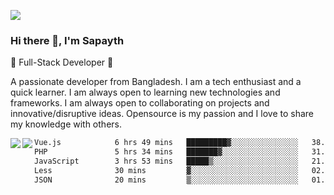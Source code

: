 <!-- **sapayth/sapayth** is a ✨ _special_ ✨ repository because its `README.md` (this file) appears on your GitHub profile.

Here are some ideas to get you started:

- 🔭 I’m currently working on ...
- 🌱 I’m currently learning ...
- 👯 I’m looking to collaborate on ...
- 🤔 I’m looking for help with ...
- 💬 Ask me about ...
- 📫 How to reach me: ...
- 😄 Pronouns: ...
- ⚡ Fun fact: ...
-->
![](https://user-images.githubusercontent.com/74038190/226190894-18e959ba-d458-4a94-ac44-790190f2a947.gif)
### Hi there 👋, I'm Sapayth

🚀 Full-Stack Developer 🚀

A passionate developer from Bangladesh. I am a tech enthusiast and a quick learner. I am always open to learning new technologies and frameworks. I am always open to collaborating on projects and innovative/disruptive ideas. Opensource is my passion and I love to share my knowledge with others.

<div>
<a href="https://github.com/sapayth/github-readme-stats">
  <img align="left" src="https://github-readme-stats.vercel.app/api?username=sapayth&show_icons=true&count_private=true" />
</a>
<a href="https://github.com/sapayth/github-readme-stats">
  <img align="left" src="https://github-readme-stats.vercel.app/api/top-langs/?username=sapayth" />
</a>
</div>
<!--START_SECTION:waka-->

```txt
Vue.js            6 hrs 49 mins   █████████▓░░░░░░░░░░░░░░░   38.10 %
PHP               5 hrs 34 mins   ███████▓░░░░░░░░░░░░░░░░░   31.13 %
JavaScript        3 hrs 53 mins   █████▒░░░░░░░░░░░░░░░░░░░   21.74 %
Less              30 mins         ▓░░░░░░░░░░░░░░░░░░░░░░░░   02.84 %
JSON              20 mins         ▒░░░░░░░░░░░░░░░░░░░░░░░░   01.88 %
```

<!--END_SECTION:waka-->
